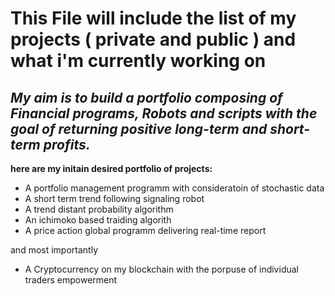 # This File will include the list of my projects ( private and public ) and what i'm currently working on

_My aim is to build a portfolio composing of Financial programs, Robots and scripts with the goal of returning positive long-term and short-term profits._ 
---
__here are my initain desired portfolio of projects:__
* A portfolio management programm with consideratoin of stochastic data
* A short term trend following signaling robot
* A trend distant probability algorithm
* An ichimoko based traiding algorith
* A price action global programm delivering real-time report

and most importantly
* A Cryptocurrency on my blockchain with the porpuse of individual traders empowerment

